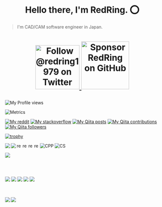 <h1 style="text-align: center;">
Hello there, I'm RedRing. ⭕
</h1>

> I'm CAD/CAM software engineer in Japan.

<h1 align="center">
  <p>
  <a href="https://twitter.com/intent/follow?screen_name=redring1979">
    <img src="https://user-images.githubusercontent.com/7629661/87821427-202e0280-c870-11ea-9e38-8c7c74856753.png" width="144" alt="Follow @redring1979 on Twitter" title="Follow @redring1979 on Twitter">
  </a>

  <a href="https://github.com/sponsors/redring1979">
    <img src="https://user-images.githubusercontent.com/7629661/87821425-1f956c00-c870-11ea-9871-a76f99739501.png" width="156" alt="Sponsor RedRing on GitHub" title="Sponsor RedRing on GitHub">
  </a>
</p>
</h1>


![My Profile views](https://komarev.com/ghpvc/?username=redring1979)

![Metrics](https://metrics.lecoq.io/redring1979?template=classic&config.timezone=Asia%2FTokyo)

[![My reddit](https://img.shields.io/reddit/user-karma/combined/RedRing1979?label=Reddit&logo=reddit&style=flat)](https://www.reddit.com/user/RedRing1979)
[![My stackoverflow](https://img.shields.io/stackexchange/stackoverflow/r/18312637?label=StackOverflow&logo=stack-overflow&style=flat)](https://ja.stackoverflow.com/users/51688/redring)
[![My Qiita posts](https://qiita-badge.apiapi.app/s/RedRing/posts.svg)](http://qiita.com/RedRing)
[![My Qiita contributions](https://qiita-badge.apiapi.app/s/RedRing/contributions.svg)](http://qiita.com/RedRing)
[![My Qiita followers](https://qiita-badge.apiapi.app/s/RedRing/followers.svg)](http://qiita.com/RedRing)

[![trophy](https://github-profile-trophy.vercel.app/?username=RedRing1979&margin-w=0)](https://github.com/ryo-ma/github-profile-trophy)

<a href="https://github.com/redring1979/github-readme-stats">
  <img align="left" src="https://github-readme-stats.vercel.app/api?username=redring1979&count_private=true&show_icons=true" />
</a>
<a href="https://github.com/redring1979/github-readme-stats">
  <img align="left" src="https://github-readme-stats.vercel.app/api/top-langs/?username=redring1979" />
</a>

[<img align="left" alt="redring | Twitter" width="16px" src="https://cdn.jsdelivr.net/npm/simple-icons@v3/icons/twitter.svg" />](https://twitter.com/redring1979)
<!-- [<img align="left" alt="redring | Youtube" width="16px" src="https://cdn.jsdelivr.net/npm/simple-icons@v3/icons/youtube.svg" />](https://www.youtube.com/channel/*******************) -->
[<img align="left" alt="redring | Qiita" width="16px" src="https://cdn.jsdelivr.net/npm/simple-icons@3.6.1/icons/qiita.svg" />](https://qiita.com/redring1979)
[<img align="left" alt="redring | instagram" width="16px" src="https://cdn.jsdelivr.net/npm/simple-icons@3.6.1/icons/instagram.svg" />](https://www.instagram.com/redring1979/)
[<img align="left" alt="redring | facebook" width="16px" src="https://cdn.jsdelivr.net/npm/simple-icons@3.6.1/icons/facebook.svg" />](https://www.facebook.com/redring1979/)

<!-- ![](https:///badge/OS-Linux-informational?style=flat&logo=linux&logoColor=white&color=2bbc8a) -->
<!-- ![](https://img.shields.io/badge/Code-Python-informational?style=flat&logo=python&logoColor=white&color=2bbc8a) -->
![CPP](https://img.shields.io/badge/Code-C++-informational?style=flat&logo=c%2B%2B&logoColor=white&color=2bbc8a)
![CS](https://img.shields.io/badge/Code-C%23-239120?style=flat&logo=c-sharp&logoColor=white&color=2bbc8a)
<!-- ![](https://img.shields.io/badge/Shell-Bash-informational?style=flat&logo=gnu-bash&logoColor=white&color=2bbc8a) -->
<!-- ![](https://img.shields.io/badge/Tools-Docker-informational?style=flat&logo=docker&logoColor=white&color=2bbc8a) -->
![](https://img.shields.io/badge/Tools-Visual-studio?style=flat&logo=VisualStudio&logoColor=white&color=2bbc8a)
<!-- ![](https://img.shields.io/badge/Editors-Vim-informational?style=flat&logoColor=white&color=2bbc8a) -->
<br>
</br>

[![](https://raw.githubusercontent.com/redring1979/redring1979/main/profile-summary-card-output/default/0-profile-details.svg)](https://github.com/vn7n24fzkq/github-profile-summary-cards)
[![](https://raw.githubusercontent.com/redring1979/redring1979/main/profile-summary-card-output/default/1-repos-per-language.svg)](https://github.com/vn7n24fzkq/github-profile-summary-cards) [![](https://raw.githubusercontent.com/redring1979/redring1979/main/profile-summary-card-output/default/2-most-commit-language.svg)](https://github.com/vn7n24fzkq/github-profile-summary-cards)
[![](https://raw.githubusercontent.com/redring1979/redring1979/main/profile-summary-card-output/default/3-stats.svg)](https://github.com/vn7n24fzkq/github-profile-summary-cards) [![](https://raw.githubusercontent.com/redring1979/redring1979/main/profile-summary-card-output/default/4-productive-time.svg)](https://github.com/vn7n24fzkq/github-profile-summary-cards)

<!--
**hrntsm/hrntsm** is a ✨ _special_ ✨ repository because its `README.md` (this file) appears on your GitHub profile.

Here are some ideas to get you started:

- 🔭 I’m currently working on ...
- 🌱 I’m currently learning ...
- 👯 I’m looking to collaborate on ...
- 🤔 I’m looking for help with ...
- 💬 Ask me about ...
- 📫 How to reach me: ...
- 😄 Pronouns: ...
- ⚡ Fun fact: ...
-->

<br>
</br>
<a href="https://github.com/anuraghazra/github-readme-stats">
  <img align="left" src="https://github-readme-stats.vercel.app/api?username=redring1979&count_private=true&show_icons=true&theme=buefy" />
</a>
<a href="https://github.com/anuraghazra/github-readme-stats">
  <img align="left" src="https://github-readme-stats.vercel.app/api/top-langs/?username=redring1979&theme=buefy" />
</a>
